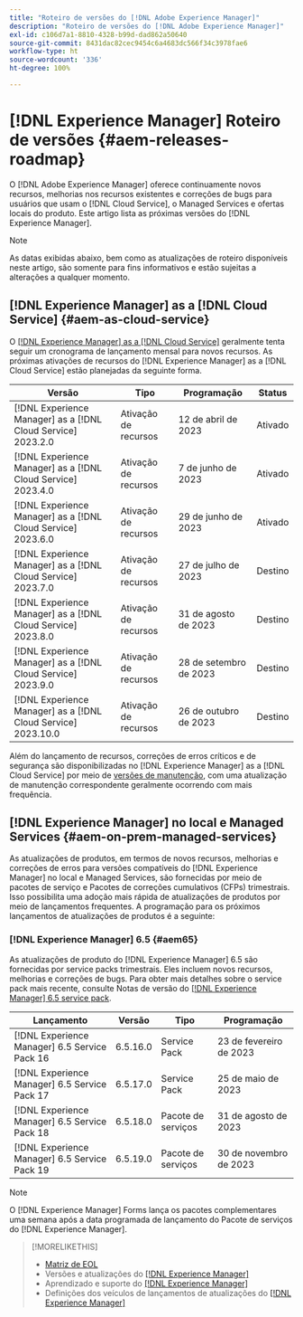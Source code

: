 ```yaml
---
title: "Roteiro de versões do [!DNL Adobe Experience Manager]"
description: "Roteiro de versões do [!DNL Adobe Experience Manager]"
exl-id: c106d7a1-8810-4328-b99d-dad862a50640
source-git-commit: 8431dac82cec9454c6a4683dc566f34c3978fae6
workflow-type: ht
source-wordcount: '336'
ht-degree: 100%

---
```


# [!DNL Experience Manager] Roteiro de versões {#aem-releases-roadmap}

O [!DNL Adobe Experience Manager] oferece continuamente novos recursos, melhorias nos recursos existentes e correções de bugs para usuários que usam o [!DNL Cloud Service], o Managed Services e ofertas locais do produto. Este artigo lista as próximas versões do [!DNL Experience Manager].

>[!NOTE]
>
>As datas exibidas abaixo, bem como as atualizações de roteiro disponíveis neste artigo, são somente para fins informativos e estão sujeitas a alterações a qualquer momento.

## [!DNL Experience Manager] as a [!DNL Cloud Service] {#aem-as-cloud-service}

O [[!DNL Experience Manager] as a [!DNL Cloud Service]](https://experienceleague.adobe.com/docs/experience-manager-cloud-service/content/release-notes/home.html?lang=pt-BR) geralmente tenta seguir um cronograma de lançamento mensal para novos recursos. As próximas ativações de recursos do [!DNL Experience Manager] as a [!DNL Cloud Service] estão planejadas da seguinte forma.

| Versão | Tipo | Programação | Status |
|---|---|---|---|
| [!DNL Experience Manager] as a [!DNL Cloud Service] 2023.2.0 | Ativação de recursos | 12 de abril de 2023 | Ativado |
| [!DNL Experience Manager] as a [!DNL Cloud Service] 2023.4.0 | Ativação de recursos | 7 de junho de 2023 | Ativado |
| [!DNL Experience Manager] as a [!DNL Cloud Service] 2023.6.0 | Ativação de recursos | 29 de junho de 2023 | Ativado |
| [!DNL Experience Manager] as a [!DNL Cloud Service] 2023.7.0 | Ativação de recursos | 27 de julho de 2023 | Destino |
| [!DNL Experience Manager] as a [!DNL Cloud Service] 2023.8.0 | Ativação de recursos | 31 de agosto de 2023 | Destino |
| [!DNL Experience Manager] as a [!DNL Cloud Service] 2023.9.0 | Ativação de recursos | 28 de setembro de 2023 | Destino |
| [!DNL Experience Manager] as a [!DNL Cloud Service] 2023.10.0 | Ativação de recursos | 26 de outubro de 2023 | Destino |

Além do lançamento de recursos, correções de erros críticos e de segurança são disponibilizadas no [!DNL Experience Manager] as a [!DNL Cloud Service] por meio de [versões de manutenção](https://experienceleague.adobe.com/docs/experience-manager-cloud-service/content/release-notes/maintenance/latest.html?lang=pt-BR), com uma atualização de manutenção correspondente geralmente ocorrendo com mais frequência.

## [!DNL Experience Manager] no local e Managed Services {#aem-on-prem-managed-services}

As atualizações de produtos, em termos de novos recursos, melhorias e correções de erros para versões compatíveis do [!DNL Experience Manager] no local e Managed Services, são fornecidas por meio de pacotes de serviço e Pacotes de correções cumulativos (CFPs) trimestrais. Isso possibilita uma adoção mais rápida de atualizações de produtos por meio de lançamentos frequentes. A programação para os próximos lançamentos de atualizações de produtos é a seguinte:

### [!DNL Experience Manager] 6.5 {#aem65}

As atualizações de produto do [!DNL Experience Manager] 6.5 são fornecidas por service packs trimestrais. Eles incluem novos recursos, melhorias e correções de bugs. Para obter mais detalhes sobre o service pack mais recente, consulte Notas de versão do [[!DNL Experience Manager] 6.5 service pack](https://experienceleague.adobe.com/docs/experience-manager-65/release-notes/release-notes.html?lang=pt-BR).

| Lançamento | Versão | Tipo | Programação |
|---|---|---|---|
| [!DNL Experience Manager] 6.5 Service Pack 16 | 6.5.16.0 | Service Pack | 23 de fevereiro de 2023 |
| [!DNL Experience Manager] 6.5 Service Pack 17 | 6.5.17.0 | Service Pack | 25 de maio de 2023 |
| [!DNL Experience Manager] 6.5 Service Pack 18 | 6.5.18.0 | Pacote de serviços | 31 de agosto de 2023 |
| [!DNL Experience Manager] 6.5 Service Pack 19 | 6.5.19.0 | Pacote de serviços | 30 de novembro de 2023 |

>[!NOTE]
>
>O [!DNL Experience Manager] Forms lança os pacotes complementares uma semana após a data programada de lançamento do Pacote de serviços do [!DNL Experience Manager].

>[!MORELIKETHIS]
>
>* [Matriz de EOL](https://helpx.adobe.com/br/support/programs/eol-matrix.html)
>* Versões e atualizações do [[!DNL Experience Manager] ](https://experienceleague.adobe.com/docs/experience-manager-release-information/aem-release-updates/aem-releases-updates.html?lang=pt-BR)
>* Aprendizado e suporte do [[!DNL Experience Manager] ](https://experienceleague.adobe.com/docs/experience-manager-cloud-service.html?lang=pt-BR)
>* Definições dos veículos de lançamentos de atualizações do [[!DNL Experience Manager] ](/help/using/update-release-vehicle-definitions.md)
